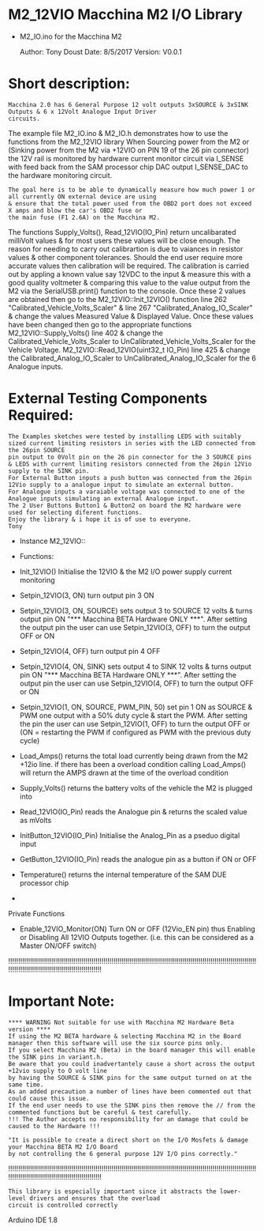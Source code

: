 # M2_12VIO Macchina M2 I/O Library


*  M2_IO.ino for the Macchina M2

	Author:	Tony Doust
	Date:	8/5/2017
	Version: V0.0.1

# Short description:
	Macchina 2.0 has 6 General Purpose 12 volt outputs 3xSOURCE & 3xSINK Outputs & 6 x 12Volt Analogue Input Driver
	circuits.
The example file M2_IO.ino & M2_IO.h demonstrates how to use the functions from the M2_12VIO library 
	When Sourcing power from the M2 or (Sinking power from the M2 via +12VIO on PIN 19 of the 26 pin connector)
	the 12V rail is monitored by hardware current monitor circuit via I_SENSE
	with feed back from the SAM processor chip DAC output I_SENSE_DAC to the hardware monitoring circuit.

	The goal here is to be able to dynamically measure how much power 1 or all currently ON external device are using
	& ensure that the total power used from the OBD2 port does not exceed X amps and blow the car's OBD2 fuse or
	the main fuse (F1 2.6A) on the Macchina M2.

The functions
	Supply_Volts(), Read_12VIO(IO_Pin) return uncalibarated milliVolt values & for most users these values will be close enough.
	The reason for needing to carry out calibrartion is due to vaiances in resistor values & other component tolerances.
	Should the end user require more accurate values then calibration will be required.
	The calibration is carried out by appling a known value say 12VDC to the input & measure this with a good quality voltmeter
	& comparing this value to the value output from the M2 via the SerialUSB.print() function to the console. Once these 2 values are obtained
	then go to the M2_12VIO::Init_12VIO() function line 262 "Calibrated_Vehicle_Volts_Scaler" & line 267 "Calibrated_Analog_IO_Scaler"
	& change the values Measured Value & Displayed Value. Once these values have been changed then go to the appropriate functions
	M2_12VIO::Supply_Volts() line 402 & change the Calibrated_Vehicle_Volts_Scaler to UnCalibrated_Vehicle_Volts_Scaler for the Vehicle Voltage.
	M2_12VIO::Read_12VIO(uint32_t IO_Pin) line 425 & change the Calibrated_Analog_IO_Scaler to UnCalibrated_Analog_IO_Scaler for the 6 Analogue inputs.

# External Testing Components Required:
	The Examples sketches were tested by installing LEDS with suitably sized current limiting resistors in series with the LED connected from the 26pin SOURCE
	pin output to 0Volt pin on the 26 pin connector for the 3 SOURCE pins & LEDS with current limiting resistors connected from the 26pin 12Vio supply to the SINK pin.
	For External Button inputs a push button was connected from the 26pin 12Vio supply to a analogue input to simulate an external button.
	For Analogue inputs a varaiable voltage was connected to one of the Analogue inputs simulating an external Analogue input.
	The 2 User Buttons Button1 & Button2 on board the M2 hardware were used for selecting diferent functions. 
	Enjoy the library & i hope it is of use to everyone.
	Tony

* Instance M2_12VIO::
* Functions:
*	Init_12VIO()	Initialise the 12VIO & the M2 I/O power supply current monitoring

*	Setpin_12VIO(3, ON)	turn output pin 3 ON
*	Setpin_12VIO(3, ON, SOURCE)
sets output 3 to SOURCE 12 volts & turns output pin ON	"*** Macchina BETA Hardware ONLY ***".
After setting the output pin the user can use Setpin_12VIO(3, OFF) to turn the output OFF or ON

*	Setpin_12VIO(4, OFF)	turn output pin 4 OFF
*	Setpin_12VIO(4, ON, SINK)
sets output 4 to SINK 12 volts & turns output pin ON		"*** Macchina BETA Hardware ONLY ***".
After setting the output pin the user can use Setpin_12VIO(4, OFF) to turn the output OFF or ON

*	Setpin_12VIO(1, ON, SOURCE, PWM_PIN, 50)
set pin 1 ON as SOURCE & PWM one output with a 50% duty cycle & start the PWM.
After setting the pin the user can use Setpin_12VIO(1, OFF) to turn the output OFF or (ON = restarting the PWM if configured as PWM with the previous duty cycle)

*	Load_Amps()
returns the total load currently being drawn from the M2 +12io line.
if there has been a overload condition calling Load_Amps() will return the AMPS drawn at the time of the overload condition

*	Supply_Volts()
returns the battery volts of the vehicle the M2 is plugged into

*	Read_12VIO(IO_Pin)
reads the Analogue pin & returns the scaled value as mVolts

*	InitButton_12VIO(IO_Pin)
Initialise the Analog_Pin as a pseduo digital input
*	GetButton_12VIO(IO_Pin)
reads the analogue pin as a button if ON or OFF

*	Temperature()	returns the internal temperature of the SAM DUE processor chip
*

 Private Functions
 *	Enable_12VIO_Monitor(ON)
 Turn ON or OFF (12Vio_EN pin) thus Enabling or Disabling All 12VIO Outputs together.
 (i.e. this can be considered as a Master ON/OFF switch)


   !!!!!!!!!!!!!!!!!!!!!!!!!!!!!!!!!!!!!!!!!!!!!!!!!!!!!!!!!!!!!!!!!!!!!!!!!!!!!!!!!!!!!!!!!!!!!!!!!!!!!!!!!!!!!!!!!!!!!!!!!!!!!!!!!!!!!!!!!!!!!!!!!!!!!!!!!!!!!!!!!!!!!!!!!!!!
# Important Note:
	**** WARNING Not suitable for use with Macchina M2 Hardware Beta version ****
	If using the M2 BETA hardware & selecting Macchina M2 in the Board manager then this software will use the six source pins only.
	If you select Macchina M2 (Beta) in the board manager this will enable the SINK pins in variant.h.
	Be aware that you could inadvertantely cause a short across the output +12vio supply to O volt line
	by having the SOURCE & SINK pins for the same output turned on at the same time.
	As an added precaution a number of lines have been commented out that could cause this issue.
	If the end user needs to use the SINK pins then remove the // from the commented functions but be careful & test carefully.
	!!! The Author accepts no responsibility for an damage that could be caused to the Hardware !!! 

	"It is possible to create a direct short on the I/O Mosfets & damage your Macchina BETA M2 I/O Board
	by not controlling the 6 general purpose 12V I/O pins correctly."

   !!!!!!!!!!!!!!!!!!!!!!!!!!!!!!!!!!!!!!!!!!!!!!!!!!!!!!!!!!!!!!!!!!!!!!!!!!!!!!!!!!!!!!!!!!!!!!!!!!!!!!!!!!!!!!!!!!!!!!!!!!!!!!!!!!!!!!!!!!!!!!!!!!!!!!!!!!!!!!!!!!!!!!!!!!!!

	This library is especially important since it abstracts the lower-level drivers and ensures that the overload
	circuit is controlled correctly


  Arduino IDE 1.8



